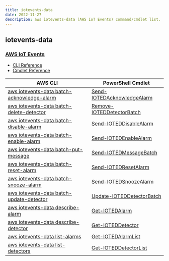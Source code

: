 ```yaml
---
title: iotevents-data
date: 2022-11-27
description: aws iotevents-data (AWS IoT Events) command/cmdlet list.
---
```


## iotevents-data

### [AWS IoT Events](https://aws.amazon.com/iot-events/)

* [CLI Reference](https://docs.aws.amazon.com/cli/latest/reference/iotevents-data/index.html)
* [Cmdlet Reference](https://docs.aws.amazon.com/powershell/latest/reference/items/AWS_IoT_Events_Data_cmdlets.html)

|AWS CLI|PowerShell Cmdlet|
|----|----|
|[aws iotevents-data batch-acknowledge-alarm](https://docs.aws.amazon.com/cli/latest/reference/iotevents-data/batch-acknowledge-alarm.html)|[Send-IOTEDAcknowledgeAlarm](https://docs.aws.amazon.com/powershell/latest/reference/items/Send-IOTEDAcknowledgeAlarm.html)|
|[aws iotevents-data batch-delete-detector](https://docs.aws.amazon.com/cli/latest/reference/iotevents-data/batch-delete-detector.html)|[Remove-IOTEDDetectorBatch](https://docs.aws.amazon.com/powershell/latest/reference/items/Remove-IOTEDDetectorBatch.html)|
|[aws iotevents-data batch-disable-alarm](https://docs.aws.amazon.com/cli/latest/reference/iotevents-data/batch-disable-alarm.html)|[Send-IOTEDDisableAlarm](https://docs.aws.amazon.com/powershell/latest/reference/items/Send-IOTEDDisableAlarm.html)|
|[aws iotevents-data batch-enable-alarm](https://docs.aws.amazon.com/cli/latest/reference/iotevents-data/batch-enable-alarm.html)|[Send-IOTEDEnableAlarm](https://docs.aws.amazon.com/powershell/latest/reference/items/Send-IOTEDEnableAlarm.html)|
|[aws iotevents-data batch-put-message](https://docs.aws.amazon.com/cli/latest/reference/iotevents-data/batch-put-message.html)|[Send-IOTEDMessageBatch](https://docs.aws.amazon.com/powershell/latest/reference/items/Send-IOTEDMessageBatch.html)|
|[aws iotevents-data batch-reset-alarm](https://docs.aws.amazon.com/cli/latest/reference/iotevents-data/batch-reset-alarm.html)|[Send-IOTEDResetAlarm](https://docs.aws.amazon.com/powershell/latest/reference/items/Send-IOTEDResetAlarm.html)|
|[aws iotevents-data batch-snooze-alarm](https://docs.aws.amazon.com/cli/latest/reference/iotevents-data/batch-snooze-alarm.html)|[Send-IOTEDSnoozeAlarm](https://docs.aws.amazon.com/powershell/latest/reference/items/Send-IOTEDSnoozeAlarm.html)|
|[aws iotevents-data batch-update-detector](https://docs.aws.amazon.com/cli/latest/reference/iotevents-data/batch-update-detector.html)|[Update-IOTEDDetectorBatch](https://docs.aws.amazon.com/powershell/latest/reference/items/Update-IOTEDDetectorBatch.html)|
|[aws iotevents-data describe-alarm](https://docs.aws.amazon.com/cli/latest/reference/iotevents-data/describe-alarm.html)|[Get-IOTEDAlarm](https://docs.aws.amazon.com/powershell/latest/reference/items/Get-IOTEDAlarm.html)|
|[aws iotevents-data describe-detector](https://docs.aws.amazon.com/cli/latest/reference/iotevents-data/describe-detector.html)|[Get-IOTEDDetector](https://docs.aws.amazon.com/powershell/latest/reference/items/Get-IOTEDDetector.html)|
|[aws iotevents-data list-alarms](https://docs.aws.amazon.com/cli/latest/reference/iotevents-data/list-alarms.html)|[Get-IOTEDAlarmList](https://docs.aws.amazon.com/powershell/latest/reference/items/Get-IOTEDAlarmList.html)|
|[aws iotevents-data list-detectors](https://docs.aws.amazon.com/cli/latest/reference/iotevents-data/list-detectors.html)|[Get-IOTEDDetectorList](https://docs.aws.amazon.com/powershell/latest/reference/items/Get-IOTEDDetectorList.html)|

